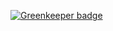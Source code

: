 

[![Greenkeeper badge](https://badges.greenkeeper.io/leizongmin/taskcloud.svg)](https://greenkeeper.io/)